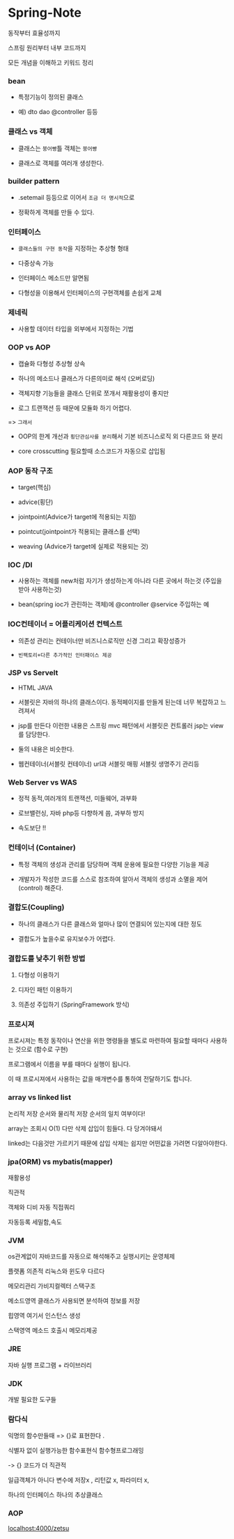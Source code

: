 # Spring-Note

동작부터 효율성까지

스프링 원리부터 내부 코드까지 

모든 개념을 이해하고 키워드 정리



### bean 

- 특정기능이 정의된 클래스 

- 예) dto dao @controller 등등 

### 클래스 vs 객체

- 클래스는 `붕어빵`틀 객체는 `붕어빵` 

- 클래스로 객체를 여러개 생성한다.

### builder pattern

- .setemail 등등으로 이어서  `조금 더 명시적`으로

- 정확하게 객체를 만들 수 있다.


### 인터페이스 

- `클래스들의 구현 동작`을 지정하는 추상형 형태

- 다중상속 가능 

- 인터페이스 메소드만 알면됨

- 다형성을 이용해서 인터페이스의 구현객체를 손쉽게 교체

### 제네릭 

- 사용할 데이터 타입을 외부에서 지정하는 기법

### OOP vs AOP

- 캡슐화 다형성 추상형 상속

- 하나의 메소드나 클래스가 다른의미로 해석 (오버로딩)

- 객체지향 기능들을 클래스 단위로 쪼개서 재활용성이 좋지만 

- 로그 트랜잭션 등 때문에 모듈화 하기 어렵다.

=> `그래서`

- OOP의 한계 개선과 `횡단관심사를 분리`해서 기본 비즈니스로직 외 다른코드 와 분리

- core crosscutting 필요할때 소스코드가 자동으로 삽입됨 

### AOP 동작 구조

- target(핵심) 

- advice(횡단) 

- jointpoint(Advice가 target에 적용되는 지점) 

- pointcut(jointpoint가 적용되는 클래스를 선택)

- weaving (Advice가 target에 실제로 적용되는 것)


### IOC /DI

- 사용하는 객체를 new처럼 자기가 생성하는게 아니라 다른 곳에서 하는것 (주입을 받아 사용하는것)

- bean(spring ioc가 관린하는 객체)에 @controller @service 주입하는 예

### IOC컨테이너 = 어플리케이션 컨텍스트 

- 의존성 관리는 컨테이너만 비즈니스로직만 신경 그리고 확장성증가 

- `빈팩토리+다른 추가적인 인터패이스 제공`


### JSP vs Servelt 

- HTML    JAVA 

- 서블릿은 자바의 하나의 클래스이다. 동적페이지를 만들게 된는데 너무 복잡하고 느려져서

- jsp를 만든다 이런한 내용은 스프링 mvc 패턴에서 서블릿은 컨트롤러 jsp는 view를 담당한다. 

- 둘의 내용은 비슷한다.

- 웹컨테이너(서블릿 컨테이너) url과 서블릿 매핑 서블릿 생명주기 관리등


### Web Server vs WAS

- 정적            동적,여러개의 트랜잭션, 미들웨어, 과부화

- 로브밸런싱, 자바 php등 다향하게 씀, 과부하 방지 
                      
- 속도보단 !!



### 컨테이너 (Container)

- 특정 객체의 생성과 관리를 담당하며 객체 운용에 필요한 다양한 기능을 제공

- 개발자가 작성한 코드를 스스로 참조하여 알아서 객체의 생성과 소멸을 제어(control) 해준다.

 

 

### 결합도(Coupling)

- 하나의 클래스가 다른 클래스와 얼마나 많이 연결되어 있는지에 대한 정도

- 결합도가 높을수로 유지보수가 어렵다.

 

### 결합도를 낮추기 위한 방법

1. 다형성 이용하기

2. 디자인 패턴 이용하기 

3. 의존성 주입하기 (SpringFramework 방식)

### 프로시져

프로시져는 특정 동작이나 연산을 위한 명령들을 별도로 마련하여 필요할 때마다 사용하는 것으로 (함수로 구현)

프로그램에서 이름을 부를 때마다 실행이 됩니다. 

이 때 프로시져에서 사용하는 값을 매개변수를 통하여 전달하기도 합니다.


### array vs linked list

논리적 저장 순서와 물리적 저장 순서의 일치 여부이다!

array는 조회시 O(1) 다만 삭제 삽입이 힘들다. 다 당겨야돼서

linked는 다음것만 가르키기 때문에 삽입 삭제는 쉽지만 어떤값을 가려면 다알아야한다.


### jpa(ORM) vs mybatis(mapper)

재활용성

직관적 

객체와 디비 자동  직접쿼리

자동등록              세밀함,속도

### JVM

os관계없이 자바코드를 자동으로 해석해주고 실행시키는 운영체제

플랫폼 의존적 리눅스와 윈도우 다르다

메모리관리 가비지컬렉터 스택구조

메소드영역 클래스가 사용되면 분석하여 정보를 저장 

힙영역 여기서 인스턴스 생성

스택영역 메소드 호출시 메모리제공

### JRE

자바 실행 프로그램 + 라이브러리

### JDK 

개발 필요한 도구들


### 람다식 

익명의 함수만들때 => {}로 표현한다 .

식별자 없이 실행가능한 함수표현식 함수형프로그래밍 

-> {} 코드가 더 직관적 

일급객체가 아니다 변수에 저장x , 리턴값 x, 파라미터 x,

하나의 인터페이스 하나의 추상클래스 


### AOP


[localhost:4000/zetsu](http://localhost:4000/zetsu/)

